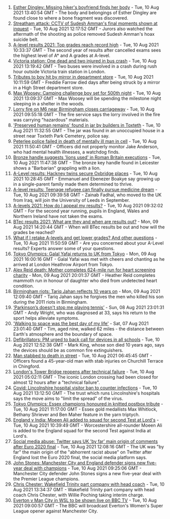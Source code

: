 1. [Esther Dingley: Missing hiker's boyfriend finds her body](https://www.bbc.co.uk/news/uk-england-tyne-58159591) - Tue, 10 Aug 2021 13:40:54 GMT - The body and belongings of Esther Dingley are found close to where a bone fragment was discovered.
2. [Streatham attack: CCTV of Sudesh Amman's final moments shown at inquest](https://www.bbc.co.uk/news/uk-england-london-58097959) - Tue, 10 Aug 2021 12:17:52 GMT - Jurors also watched the aftermath of the shooting as police removed Sudesh Amman's hoax suicide belt.
3. [A-level results 2021: Top grades reach record high](https://www.bbc.co.uk/news/education-58086908) - Tue, 10 Aug 2021 10:33:37 GMT - The second year of results after cancelled exams sees the highest level of A* and A grades at A-level.
4. [Victoria station: One dead and two injured in bus crash](https://www.bbc.co.uk/news/uk-england-london-58097961) - Tue, 10 Aug 2021 13:19:42 GMT - Two buses were involved in a crash during rush hour outside Victoria train station in London.
5. [Tributes to boy hit by mirror in department store](https://www.bbc.co.uk/news/uk-england-essex-58158096) - Tue, 10 Aug 2021 10:11:59 GMT - Freddie Farrow died days after being struck by a mirror in a High Street department store.
6. [Max Woosey: Camping challenge boy set for 500th night](https://www.bbc.co.uk/news/uk-england-devon-58147506) - Tue, 10 Aug 2021 13:09:37 GMT - Max Woosey will be spending the milestone night sleeping in a shelter in the woods.
7. [Lorry fire on M6 near Birmingham closes carriageway](https://www.bbc.co.uk/news/uk-england-birmingham-58155928) - Tue, 10 Aug 2021 09:55:18 GMT - The fire service says the lorry involved in the fire was carrying "hazardous" materials.
8. ['Preserved human remains' found in jar by builders in Toxteth](https://www.bbc.co.uk/news/uk-england-merseyside-58150394) - Tue, 10 Aug 2021 11:32:55 GMT - The jar was found in an unoccupied house in a street near Toxteth Park Cemetery, police say.
9. [Peterlee police failed in death of mentally ill man in cell](https://www.bbc.co.uk/news/uk-england-tyne-58159583) - Tue, 10 Aug 2021 11:50:41 GMT - Officers did not properly monitor Jake Anderson, who had mental health illnesses, a watchdog finds.
10. [Bronze handle suggests 'lions used' in Roman Britain executions](https://www.bbc.co.uk/news/uk-england-leicestershire-58144680) - Tue, 10 Aug 2021 11:47:38 GMT - The bronze key handle found in Leicester shows a "Barbarian" grappling with a lion.
11. [A-Level results: Hackney twins secure Oxbridge places](https://www.bbc.co.uk/news/uk-england-london-58156170) - Tue, 10 Aug 2021 10:28:45 GMT - Emmanuel and Ebenezer Boakye say growing up in a single-parent family made them determined to thrive.
12. [A-level results: Teenage refugee can finally pursue medicine dream](https://www.bbc.co.uk/news/uk-england-nottinghamshire-58152429) - Tue, 10 Aug 2021 09:39:58 GMT - Zainab Fadhal, who moved to the UK from Iraq, will join the University of Leeds in September.
13. [A-levels 2021: How do I appeal my results?](https://www.bbc.co.uk/news/education-58026976) - Tue, 10 Aug 2021 09:32:02 GMT - For the second year running, pupils in England, Wales and Northern Ireland have not taken the exams.
14. [BTec results 2021: What are they and when are results out?](https://www.bbc.co.uk/news/education-49279219) - Mon, 09 Aug 2021 14:20:44 GMT - When will BTec results be out and how will the grades be reached?
15. [What if I retake A-levels and get lower grades? And other questions](https://www.bbc.co.uk/news/education-58148482) - Tue, 10 Aug 2021 11:50:59 GMT - Are you concerned about your A-Level results? Experts answer some of your questions.
16. [Tokyo Olympics: Galal Yafai returns to UK from Tokyo](https://www.bbc.co.uk/news/uk-england-birmingham-58151399) - Mon, 09 Aug 2021 16:00:16 GMT - Galal Yafai was met with cheers and chanting as he arrived at London Heathrow Airport from Tokyo.
17. [Alex Reid death: Mother completes 624-mile run for heart screening charity](https://www.bbc.co.uk/news/uk-england-south-yorkshire-58152905) - Mon, 09 Aug 2021 20:01:37 GMT - Heather Reid completes mammoth run in honour of daughter who died from undetected heart condition.
18. [Birmingham riots: Tariq Jahan reflects 10 years on](https://www.bbc.co.uk/news/uk-england-birmingham-58147894) - Mon, 09 Aug 2021 12:09:40 GMT - Tariq Jahan says he forgives the men who killed his son during the 2011 riots in Birmingham.
19. [‘Parkinson’s doesn't stop me playing tennis’](https://www.bbc.co.uk/news/uk-england-nottinghamshire-58091757) - Sun, 08 Aug 2021 23:01:31 GMT - Andy Wright, who was diagnosed at 33, says his return to the sport helps alleviate symptoms.
20. ['Walking to space was the best day of my life'](https://www.bbc.co.uk/news/uk-england-nottinghamshire-58071075) - Sat, 07 Aug 2021 23:01:40 GMT - Tim, aged nine, walked 62 miles - the distance between Earth's atmosphere and the boundary of space.
21. [Defibrillators: PM urged to back call for devices in all schools](https://www.bbc.co.uk/news/uk-england-merseyside-58150414) - Tue, 10 Aug 2021 12:52:38 GMT - Mark King, whose son died 10 years ago, says the devices should be as common fire extinguishers.
22. [Man stabbed to death in street](https://www.bbc.co.uk/news/uk-england-london-58156168) - Tue, 10 Aug 2021 06:45:45 GMT - Officers found a 45-year-old man with stab injuries on Churchill Terrace in Chingford.
23. [London's Tower Bridge reopens after technical failure](https://www.bbc.co.uk/news/uk-england-london-58149716) - Tue, 10 Aug 2021 05:02:11 GMT - The iconic London crossing had been closed for almost 12 hours after a "technical failure".
24. [Covid: Lincolnshire hospital visitor ban to counter infections](https://www.bbc.co.uk/news/uk-england-lincolnshire-58160837) - Tue, 10 Aug 2021 13:12:50 GMT - The trust which runs Lincolnshire's hospitals says the move aims to "limit the spread" of the virus.
25. [Tokyo Olympics: Essex champions honoured in knitted postbox tribute](https://www.bbc.co.uk/news/uk-england-essex-58157297) - Tue, 10 Aug 2021 11:17:00 GMT - Essex gold medallists Max Whitlock, Bethany Shriever and Ben Maher feature in the yarn triptych.
26. [England v India: Moeen Ali added to squad for second Test at Lord's](https://www.bbc.co.uk/sport/cricket/58142837) - Tue, 10 Aug 2021 10:39:49 GMT - Worcestershire all-rounder Moeen Ali is added to the England squad for the second Test against India at Lord's.
27. [Social media abuse: Twitter says UK 'by far' main origin of comments after Euro 2020 final](https://www.bbc.co.uk/sport/football/58159878) - Tue, 10 Aug 2021 12:08:16 GMT - The UK was "by far" the main origin of the "abhorrent racist abuse" on Twitter after England lost the Euro 2020 final, the social media platform says.
28. [John Stones: Manchester City and England defender signs new five-year deal with champions](https://www.bbc.co.uk/sport/football/58157599) - Tue, 10 Aug 2021 09:25:06 GMT - Manchester City defender John Stones signs a new five-year deal with the Premier League champions.
29. [Chris Chester: Wakefield Trinity part company with head coach](https://www.bbc.co.uk/sport/rugby-league/58161635) - Tue, 10 Aug 2021 13:34:37 GMT - Wakefield Trinity part company with head coach Chris Chester, with Willie Poching taking interim charge.
30. [Everton v Man City in WSL to be shown live on BBC TV](https://www.bbc.co.uk/sport/football/58111521) - Tue, 10 Aug 2021 09:00:57 GMT - The BBC will broadcast Everton's Women's Super League opener against Manchester City.
